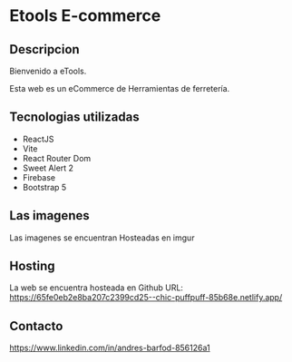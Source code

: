 # Etools E-commerce

## Descripcion

Bienvenido a eTools. 

Esta web es un eCommerce de Herramientas de ferretería.

## Tecnologias utilizadas

- ReactJS
- Vite
- React Router Dom
- Sweet Alert 2
- Firebase
- Bootstrap 5

## Las imagenes

Las imagenes se encuentran Hosteadas en imgur

## Hosting

La web se encuentra hosteada en Github
URL: https://65fe0eb2e8ba207c2399cd25--chic-puffpuff-85b68e.netlify.app/


## Contacto

https://www.linkedin.com/in/andres-barfod-856126a1



